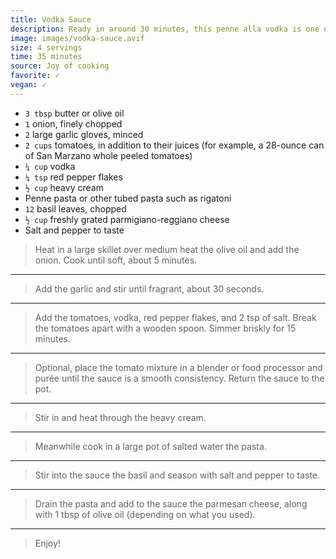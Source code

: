 ```yaml
---
title: Vodka Sauce
description: Ready in around 30 minutes, this penne alla vodka is one of my go-to pasta dinners when I’m looking for an easy-to-make recipe that more than delivers on flavor and comfort.
image: images/vodka-sauce.avif
size: 4 servings
time: 35 minutes
source: Joy of cooking
favorite: ✓
vegan: ✓
---
```


* `3 tbsp` butter or olive oil
* `1` onion, finely chopped
* `2` large garlic gloves, minced
* `2 cups` tomatoes, in addition to their juices (for example, a 28-ounce can of San Marzano whole peeled tomatoes)
* `¼ cup` vodka
* `¼ tsp` red pepper flakes
* `½ cup` heavy cream
* Penne pasta or other tubed pasta such as rigatoni
* `12` basil leaves, chopped
* `½ cup` freshly grated parmigiano-reggiano cheese
* Salt and pepper to taste

> Heat in a large skillet over medium heat the olive oil and add the onion. Cook until soft, about 5 minutes.

---

> Add the garlic and stir until fragrant, about 30 seconds.

---

> Add the tomatoes, vodka, red pepper flakes, and 2 tsp of salt. Break the tomatoes apart with a wooden spoon. Simmer briskly for 15 minutes.

---

> Optional, place the tomato mixture in a blender or food processor and purée until the sauce is a smooth consistency. Return the sauce to the pot.

---

> Stir in and heat through the heavy cream.

---

> Meanwhile cook in a large pot of salted water the pasta.

---

> Stir into the sauce the basil and season with salt and pepper to taste.

---

> Drain the pasta and add to the sauce the parmesan cheese, along with 1 tbsp of olive oil (depending on what you used).

---

> Enjoy!
